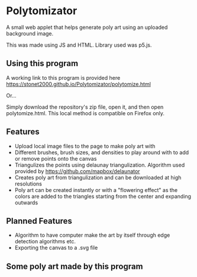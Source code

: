 # Polytomizator
A small web applet that helps generate poly art using an uploaded background image.

This was made using JS and HTML. Library used was p5.js.

## Using this program
A working link to this program is provided here https://stonet2000.github.io/Polytomizator/polytomize.html

Or...

Simply download the repository's zip file, open it, and then open polytomize.html. This local method is compatible on Firefox only.


## Features
- Upload local image files to the page to make poly art with
- Different brushes, brush sizes, and densities to play around with to add or remove points onto the canvas
- Triangulizes the points using delaunay triangulization. Algorithm used provided by https://github.com/mapbox/delaunator
- Creates poly art from triangulization and can be downloaded at high resolutions
- Poly art can be created instantly or with a "flowering effect" as the colors are added to the triangles starting from the center and expanding outwards

## Planned Features
- Algorithm to have computer make the art by itself through edge detection algorithms etc.
- Exporting the canvas to a .svg file

## Some poly art made by this program
